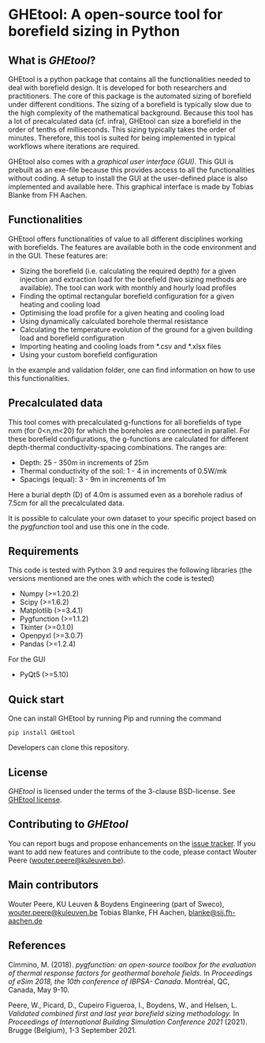 # GHEtool: A open-source tool for borefield sizing in Python


## What is *GHEtool*?
GHEtool is a python package that contains all the functionalities needed to deal with borefield design. It is developed for both researchers and practitioners.
The core of this package is the automated sizing of borefield under different conditions. The sizing of a borefield is typically slow due to the high complexity of the mathematical background. Because this tool has a lot of precalculated data (cf. infra), GHEtool can size a borefield in the order of tenths of milliseconds. This sizing typically takes the order of minutes. Therefore, this tool is suited for being implemented in typical workflows where iterations are required.

GHEtool also comes with a *graphical user interface (GUI)*. This GUI is prebuilt as an exe-file because this provides access to all the functionalities without coding. A setup to install the GUI at the user-defined place is also implemented and available here.
This graphical interface is made by Tobias Blanke from FH Aachen.

## Functionalities
GHEtool offers functionalities of value to all different disciplines working with borefields. The features are available both in the code environment and in the GUI. These features are:
* Sizing the borefield (i.e. calculating the required depth) for a given injection and extraction load for the borefield (two sizing methods are available). The tool can work with monthly and hourly load profiles
* Finding the optimal rectangular borefield configuration for a given heating and cooling load
* Optimising the load profile for a given heating and cooling load
* Using dynamically calculated borehole thermal resistance
* Calculating the temperature evolution of the ground for a given building load and borefield configuration
* Importing heating and cooling loads from *.csv and *.xlsx files
* Using your custom borefield configuration

In the example and validation folder, one can find information on how to use this functionalities.

## Precalculated data
This tool comes with precalculated g-functions for all borefields of type nxm (for 0<n,m<20) for which the boreholes are connected in parallel. For these borefield configurations, the g-functions are calculated for different depth-thermal conductivity-spacing combinations. The ranges are:

* Depth: 25 - 350m in increments of 25m
* Thermal conductivity of the soil: 1 - 4 in increments of 0.5W/mk
* Spacings (equal): 3 - 9m in increments of 1m

Here a burial depth (D) of 4.0m is assumed even as a borehole radius of 7.5cm for all the precalculated data.

It is possible to calculate your own dataset to your specific project based on the *pygfunction* tool and use this one in the code.

## Requirements
This code is tested with Python 3.9 and requires the following libraries (the versions mentioned are the ones with which the code is tested)

* Numpy (>=1.20.2)
* Scipy (>=1.6.2)
* Matplotlib (>=3.4.1)
* Pygfunction (>=1.1.2)
* Tkinter (>=0.1.0)
* Openpyxl (>=3.0.7)
* Pandas (>=1.2.4)

For the GUI

* PyQt5 (>=5.10)

## Quick start

One can install GHEtool by running Pip and running the command

```
pip install GHEtool
```

Developers can clone this repository.

## License

*GHEtool* is licensed under the terms of the 3-clause BSD-license.
See [GHEtool license](LICENSE).

## Contributing to *GHEtool*

You can report bugs and propose enhancements on the
[issue tracker](https://github.com/wouterpeere/GHEtool/issues).
If you want to add new features and contribute to the code,
please contact Wouter Peere (wouter.peere@kuleuven.be).

## Main contributors
Wouter Peere, KU Leuven & Boydens Engineering (part of Sweco), wouter.peere@kuleuven.be
Tobias Blanke, FH Aachen, blanke@sij.fh-aachen.de

## References
Cimmino, M. (2018). _pygfunction: an open-source toolbox for the evaluation of thermal response factors for geothermal borehole fields_. In _Proceedings of eSim 2018, the 10th conference of IBPSA- Canada_. Montréal, QC, Canada, May 9-10.

Peere, W., Picard, D., Cupeiro Figueroa, I., Boydens, W., and Helsen, L. _Validated combined first and last year borefield sizing methodology._ In _Proceedings of International Building Simulation Conference 2021_ (2021). Brugge (Belgium), 1-3 September 2021.
